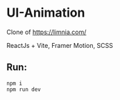 # UI-Animation
Clone of https://limnia.com/

ReactJs + Vite, Framer Motion, SCSS
## Run:
    npm i
    npm run dev
